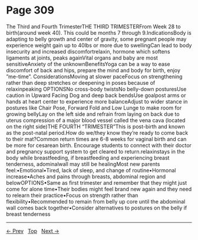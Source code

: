# Page 309

The Third and Fourth TrimesterTHE THIRD TRIMESTERFrom Week 28 to birth(around week 40). This could be months 7 through 9.IndicationsBody is adapting to belly growth and center of gravity, some pregnant people may experience weight gain up to 40lbs or more due to swellingCan lead to body insecurity and increased discomfortrelaxin, hormone which softens ligaments at joints, peaks againVital organs and baby are most sensitiveAnxiety of the unknownBenefitsYoga can be a way to ease discomfort of back and hips, prepare the mind and body for birth, enjoy ”me-time”. ConsiderationsMoving at slower paceFocus on strengthening rather than deep stretches or deepening in poses because of relaxinpeaking OPTIONSNo cross-body twistsNo belly-down posturesUse caution in Upward Facing Dog and deep back bendsUse goalpost arms or hands at heart center to experience more balanceAdjust to wider stance in postures like Chair Pose, Forward Fold and Low Lunge to make room for growing bellyLay on the left side and refrain from laying on back due to uterus compression of a major blood vessel called the vena cava (located on the right side)THE FOURTH “TRIMESTER”This is post-birth and known as the post-natal period.How do we/they know they’re ready to come back to their mat?Common return times are 6-8 weeks for vaginal birth and can be more for cesarean birth. Encourage students to connect with their doctor and pregnancy support system to get cleared to return.relaxinstays in the body while breastfeeding, if breastfeeding and experiencing breast tenderness, adominalwall may still be healingMost new parents feel:•Emotional•Tired, lack of sleep, and change of routine•Hormonal increase•Aches and pains through breasts, abdominal region and belowOPTIONS•Same as first trimester and remember that they might just come for alone time•Their bodies might feel brand new again and they need to relearn their practice•Focus on strength rather than flexibility•Recommended to remain from belly up core until the abdominal wall comes back together•Consider alternatives to postures on the belly if breast tenderness


---
[← Prev](/pages/page-308.md) &nbsp; [Top](/index.md) &nbsp; [Next →](/pages/page-310.md)

